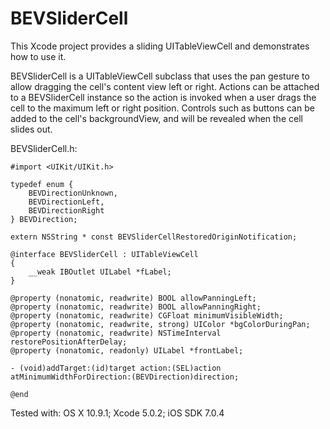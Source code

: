 BEVSliderCell
=============

This Xcode project provides a sliding UITableViewCell and demonstrates how to use it.

BEVSliderCell is a UITableViewCell subclass that uses the pan gesture to allow dragging the cell's content view left or right. Actions can be attached to a BEVSliderCell instance so the action is invoked when a user drags the cell to the maximum left or right position. Controls such as buttons can be added to the cell's backgroundView, and will be revealed when the cell slides out.

BEVSliderCell.h:

```
#import <UIKit/UIKit.h>

typedef enum {
    BEVDirectionUnknown,
    BEVDirectionLeft,
    BEVDirectionRight
} BEVDirection;

extern NSString * const BEVSliderCellRestoredOriginNotification;

@interface BEVSliderCell : UITableViewCell
{
    __weak IBOutlet UILabel *fLabel;
}

@property (nonatomic, readwrite) BOOL allowPanningLeft;
@property (nonatomic, readwrite) BOOL allowPanningRight;
@property (nonatomic, readwrite) CGFloat minimumVisibleWidth;
@property (nonatomic, readwrite, strong) UIColor *bgColorDuringPan;
@property (nonatomic, readwrite) NSTimeInterval restorePositionAfterDelay;
@property (nonatomic, readonly) UILabel *frontLabel;

- (void)addTarget:(id)target action:(SEL)action atMinimumWidthForDirection:(BEVDirection)direction;

@end
```

Tested with: OS X 10.9.1; Xcode 5.0.2; iOS SDK 7.0.4
